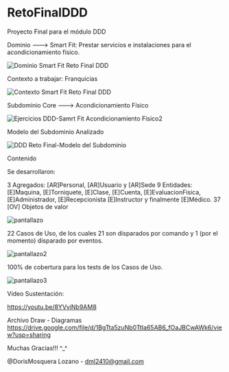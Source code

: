 # RetoFinalDDD
Proyecto Final para el módulo DDD

Dominio ---> Smart Fit: Prestar servicios e instalaciones para el acondicionamiento físico.

![Dominio Smart Fit Reto Final DDD](https://user-images.githubusercontent.com/97240171/169734309-623f78bc-29a2-43df-a8f0-f1336530b32d.png)


Contexto a trabajar: Franquicias

![Contexto Smart Fit Reto Final DDD](https://user-images.githubusercontent.com/97240171/169734345-5951cd76-0bcf-4429-93ca-2494dd81f54c.png)


Subdominio Core ---> Acondicionamiento Físico

![Ejercicios DDD-Samrt Fit Acondicionamiento Físico2](https://user-images.githubusercontent.com/97240171/169734402-69f922d5-9e0c-46db-b447-745781b9f2c7.png)


Modelo del Subdominio Analizado

![DDD Reto Final-Modelo del Subdominio](https://user-images.githubusercontent.com/97240171/169734420-27c29e23-5d3c-4c83-a286-ff30a18bf22d.png)


Contenido

Se desarrollaron:

3 Agregados: [AR]Personal, [AR]Usuario y [AR]Sede
9 Entidades: [E]Maquina, [E]Torniquete, [E]Clase, [E]Cuenta, [E]EvaluacionFisica, [E]Administrador, [E]Recepcionista
  [E]Instructor y finalmente [E]Médico.
37 [OV] Objetos de valor

![pantallazo](https://user-images.githubusercontent.com/97240171/169735317-ac65a3be-f936-44f5-ac72-b67477bef7c8.png)

22 Casos de Uso, de los cuales 21 son disparados por comando y 1 (por el momento) disparado por eventos.
  
![pantallazo2](https://user-images.githubusercontent.com/97240171/169735570-3e741d9d-93ad-47e2-a0cd-9ef8cec75a0e.png)

100% de cobertura para los tests de los Casos de Uso.

![pantallazo3](https://user-images.githubusercontent.com/97240171/169735837-67138a43-a657-4275-bc59-d14703964ac7.png)

Video Sustentación:

https://youtu.be/8YVviNb9AM8

Archivo Draw - Diagramas
https://drive.google.com/file/d/1BgTta5zuNb0TtIa65AB6_fOaJBCwAWk6/view?usp=sharing



Muchas Gracias!!! ^_^

@DorisMosquera Lozano - dml2410@gmail.com


